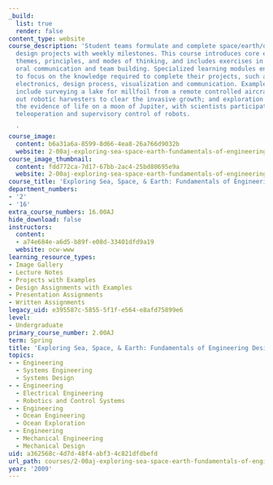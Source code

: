 ```yaml
---
_build:
  list: true
  render: false
content_type: website
course_description: 'Student teams formulate and complete space/earth/ocean exploration-based
  design projects with weekly milestones. This course introduces core engineering
  themes, principles, and modes of thinking, and includes exercises in written and
  oral communication and team building. Specialized learning modules enable teams
  to focus on the knowledge required to complete their projects, such as machine elements,
  electronics, design process, visualization and communication. Examples of projects
  include surveying a lake for millfoil from a remote controlled aircraft, then sending
  out robotic harvesters to clear the invasive growth; and exploration to search for
  the evidence of life on a moon of Jupiter, with scientists participating through
  teleoperation and supervisory control of robots.

  '
course_image:
  content: b6a31a6a-8599-8d66-4ea8-26a766d9032b
  website: 2-00aj-exploring-sea-space-earth-fundamentals-of-engineering-design-spring-2009
course_image_thumbnail:
  content: fdd772ca-7d17-67bb-2ac4-25bd80695e9a
  website: 2-00aj-exploring-sea-space-earth-fundamentals-of-engineering-design-spring-2009
course_title: 'Exploring Sea, Space, & Earth: Fundamentals of Engineering Design'
department_numbers:
- '2'
- '16'
extra_course_numbers: 16.00AJ
hide_download: false
instructors:
  content:
  - a74e684e-a6d5-b89f-e08d-33401dfd9a19
  website: ocw-www
learning_resource_types:
- Image Gallery
- Lecture Notes
- Projects with Examples
- Design Assignments with Examples
- Presentation Assignments
- Written Assignments
legacy_uid: e395587c-5855-5f1f-e564-e8afd75899e6
level:
- Undergraduate
primary_course_number: 2.00AJ
term: Spring
title: 'Exploring Sea, Space, & Earth: Fundamentals of Engineering Design'
topics:
- - Engineering
  - Systems Engineering
  - Systems Design
- - Engineering
  - Electrical Engineering
  - Robotics and Control Systems
- - Engineering
  - Ocean Engineering
  - Ocean Exploration
- - Engineering
  - Mechanical Engineering
  - Mechanical Design
uid: a362568c-4d7d-48f4-abf3-4c821dfdbefd
url_path: courses/2-00aj-exploring-sea-space-earth-fundamentals-of-engineering-design-spring-2009
year: '2009'
---
```


